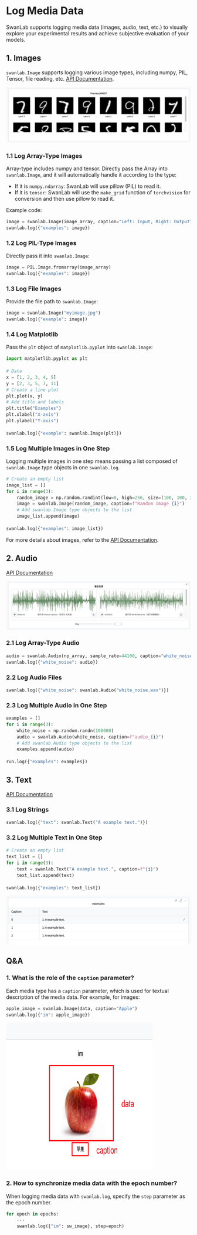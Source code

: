 # Log Media Data

SwanLab supports logging media data (images, audio, text, etc.) to visually explore your experimental results and achieve subjective evaluation of your models.

## 1. Images

`swanlab.Image` supports logging various image types, including numpy, PIL, Tensor, file reading, etc. [API Documentation](/zh/api/py-Image).

![](/assets/media-image-1.jpg)

### 1.1 Log Array-Type Images

Array-type includes numpy and tensor. Directly pass the Array into `swanlab.Image`, and it will automatically handle it according to the type:

- If it is `numpy.ndarray`: SwanLab will use pillow (PIL) to read it.
- If it is `tensor`: SwanLab will use the `make_grid` function of `torchvision` for conversion and then use pillow to read it.

Example code:

```python
image = swanlab.Image(image_array, caption="Left: Input, Right: Output")
swanlab.log({"examples": image})
```

### 1.2 Log PIL-Type Images

Directly pass it into `swanlab.Image`:

```python
image = PIL.Image.fromarray(image_array)
swanlab.log({"examples": image})
```

### 1.3 Log File Images

Provide the file path to `swanlab.Image`:

```python
image = swanlab.Image("myimage.jpg")
swanlab.log({"example": image})
```

### 1.4 Log Matplotlib

Pass the `plt` object of `matplotlib.pyplot` into `swanlab.Image`:

```python
import matplotlib.pyplot as plt

# Data
x = [1, 2, 3, 4, 5]
y = [2, 3, 5, 7, 11]
# Create a line plot
plt.plot(x, y)
# Add title and labels
plt.title("Examples")
plt.xlabel("X-axis")
plt.ylabel("Y-axis")

swanlab.log({"example": swanlab.Image(plt)})
```

### 1.5 Log Multiple Images in One Step

Logging multiple images in one step means passing a list composed of `swanlab.Image` type objects in one `swanlab.log`.

```python
# Create an empty list
image_list = []
for i in range(3):
    random_image = np.random.randint(low=0, high=256, size=(100, 100, 3))
    image = swanlab.Image(random_image, caption=f"Random Image {i}")
    # Add swanlab.Image type objects to the list
    image_list.append(image)

swanlab.log({"examples": image_list})
```

For more details about images, refer to the [API Documentation](/zh/api/py-Image).

## 2. Audio

[API Documentation](/zh/api/py-Audio)

![](/assets/media-audio-1.jpg)

### 2.1 Log Array-Type Audio

```python
audio = swanlab.Audio(np_array, sample_rate=44100, caption="white_noise")
swanlab.log({"white_noise": audio})
```

### 2.2 Log Audio Files

```python
swanlab.log({"white_noise": swanlab.Audio("white_noise.wav")})
```

### 2.3 Log Multiple Audio in One Step

```python
examples = []
for i in range(3):
    white_noise = np.random.randn(100000)
    audio = swanlab.Audio(white_noise, caption=f"audio_{i}")
    # Add swanlab.Audio type objects to the list
    examples.append(audio)

run.log({"examples": examples})
```

## 3. Text

[API Documentation](/zh/api/py-Text)

### 3.1 Log Strings

```python
swanlab.log({"text": swanlab.Text("A example text.")})
```

### 3.2 Log Multiple Text in One Step

```python
# Create an empty list
text_list = []
for i in range(3):
    text = swanlab.Text("A example text.", caption=f"{i}")
    text_list.append(text)

swanlab.log({"examples": text_list})
```

![alt text](/assets/log-media-text.png)

## Q&A

### 1. What is the role of the `caption` parameter?

Each media type has a `caption` parameter, which is used for textual description of the media data. For example, for images:

```python
apple_image = swanlab.Image(data, caption="Apple")
swanlab.log({"im": apple_image})
```
<img src="/assets/log-media-image.png" width=400, height=400>

### 2. How to synchronize media data with the epoch number?

When logging media data with `swanlab.log`, specify the `step` parameter as the epoch number.

```python
for epoch in epochs:
    ···
    swanlab.log({"im": sw_image}, step=epoch)
```